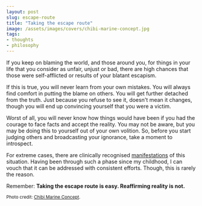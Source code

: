 ```yaml
---
layout: post
slug: escape-route
title: "Taking the escape route"
image: /assets/images/covers/chibi-marine-concept.jpg
tags:
- thoughts
- philosophy
---
```


If you keep on blaming the world, and those around you, for things in your life that you consider as unfair, unjust or bad, there are high chances that those were self-afflicted or results of your blatant escapism.

If this is true, you will never learn from your own mistakes. You will always find comfort in putting the blame on others. You will get further detached from the truth. Just because you refuse to see it, doesn't mean it changes, though you will end up convincing yourself that you were a victim.

Worst of all, you will never know how things would have been if you had the courage to face facts and accept the reality. You may not be aware, but you may be doing this to yourself out of your own volition. So, before you start judging others and broadcasting your ignorance, take a moment to introspect.

For extreme cases, there are clinically recognised [manifestations](https://en.wikipedia.org/wiki/Dissociative_disorder) of this situation. Having been through such a phase since my childhood, I can vouch that it can be addressed with consistent efforts. Though, this is rarely the reason.

Remember: **Taking the escape route is easy. Reaffirming reality is not.**

<small>Photo credit: [Chibi Marine Concept](https://www.flickr.com/photos/pasukaru76/5796803202/).</small>
